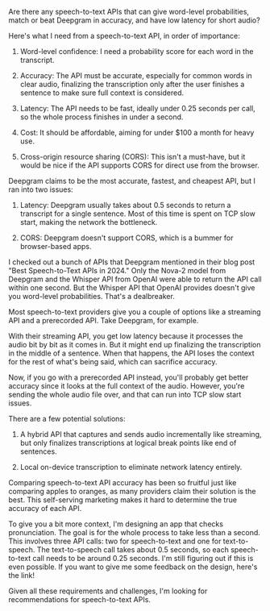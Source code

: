 Are there any speech-to-text APIs that can give word-level probabilities, match or beat Deepgram in accuracy, and have low latency for short audio?

Here's what I need from a speech-to-text API, in order of importance:

1. Word-level confidence: I need a probability score for each word in the transcript.

1. Accuracy: The API must be accurate, especially for common words in clear audio, finalizing the transcription only after the user finishes a sentence to make sure full context is considered.

1. Latency: The API needs to be fast, ideally under 0.25 seconds per call, so the whole process finishes in under a second.

1. Cost: It should be affordable, aiming for under $100 a month for heavy use.

1. Cross-origin resource sharing (CORS): This isn't a must-have, but it would be nice if the API supports CORS for direct use from the browser.

Deepgram claims to be the most accurate, fastest, and cheapest API, but I ran into two issues:

1. Latency: Deepgram usually takes about 0.5 seconds to return a transcript for a single sentence. Most of this time is spent on TCP slow start, making the network the bottleneck.

1. CORS: Deepgram doesn't support CORS, which is a bummer for browser-based apps.

I checked out a bunch of APIs that Deepgram mentioned in their blog post "Best Speech-to-Text APIs in 2024." Only the Nova-2 model from Deepgram and the Whisper API from OpenAI were able to return the API call within one second. But the Whisper API that OpenAI provides doesn't give you word-level probabilities. That's a dealbreaker.

Most speech-to-text providers give you a couple of options like a streaming API and a prerecorded API. Take Deepgram, for example.

With their streaming API, you get low latency because it processes the audio bit by bit as it comes in. But it might end up finalizing the transcription in the middle of a sentence. When that happens, the API loses the context for the rest of what's being said, which can sacrifice accuracy.

Now, if you go with a prerecorded API instead, you'll probably get better accuracy since it looks at the full context of the audio. However, you're sending the whole audio file over, and that can run into TCP slow start issues.

There are a few potential solutions:

1. A hybrid API that captures and sends audio incrementally like streaming, but only finalizes transcriptions at logical break points like end of sentences.

1. Local on-device transcription to eliminate network latency entirely.

Comparing speech-to-text API accuracy has been so fruitful just like comparing apples to oranges, as many providers claim their solution is the best. This self-serving marketing makes it hard to determine the true accuracy of each API.

To give you a bit more context, I'm designing an app that checks pronunciation. The goal is for the whole process to take less than a second. This involves three API calls: two for speech-to-text and one for text-to-speech. The text-to-speech call takes about 0.5 seconds, so each speech-to-text call needs to be around 0.25 seconds. I'm still figuring out if this is even possible. If you want to give me some feedback on the design, here's the link!

Given all these requirements and challenges, I'm looking for recommendations for speech-to-text APIs.
